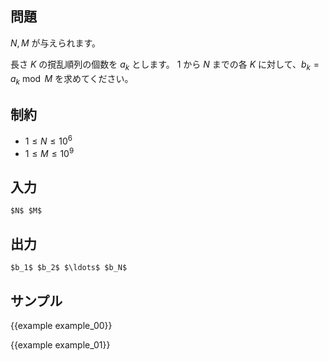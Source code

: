 問題
---------

$N, M$ が与えられます。

長さ $K$ の撹乱順列の個数を $a_k$ とします。
$1$ から $N$ までの各 $K$ に対して、$b_k = a_k \bmod M$ を求めてください。


制約
---------
- $1 \leq N \leq 10^6$
- $1 \leq M \leq 10^9$

入力
---------

```
$N$ $M$
```

出力
---------

```
$b_1$ $b_2$ $\ldots$ $b_N$
```

サンプル
---------

{{example example_00}}

{{example example_01}}
